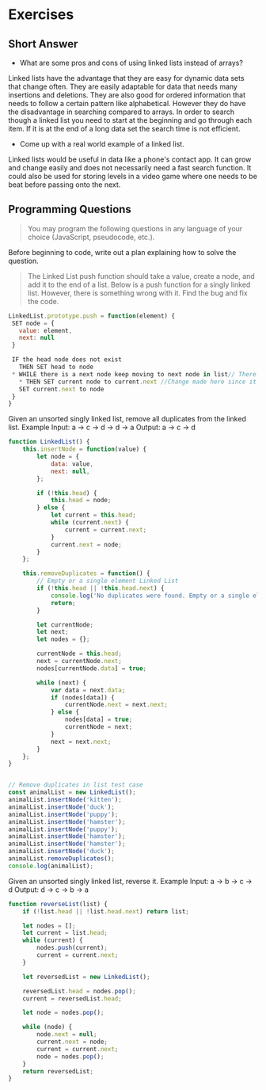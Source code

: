 # Exercises

## Short Answer

* What are some pros and cons of using linked lists instead of arrays?

Linked lists have the advantage that they are easy for dynamic data sets that change often.  They are easily adaptable for data that needs many insertions and deletions.  They are also good for ordered information that needs to follow a certain pattern like alphabetical.  However they do have the disadvantage in searching compared to arrays.  In order to search though a linked list you need to start at the beginning and go through each item.  If it is at the end of a long data set the search time is not efficient.


* Come up with a real world example of a linked list.

Linked lists would be useful in data like a phone's contact app.  It can grow and change easily and does not necessarily need a fast search function.  It could also be used for storing levels in a video game where one needs to be beat before passing onto the next.


## Programming Questions

> You may program the following questions in any language of your choice (JavaScript, pseudocode, etc.).

Before beginning to code, write out a plan explaining how to solve the question.

> The Linked List push function should take a value, create a node, and add it to the end of a list. Below is a push function for a singly linked list. However, there is something wrong with it. Find the bug and fix the code.

```js
LinkedList.prototype.push = function(element) {
 SET node = {
   value: element,
   next: null
 }

 IF the head node does not exist
   THEN SET head to node
 * WHILE there is a next node keep moving to next node in list// There should be a while loop in here to go through each of the nodes.
   * THEN SET current node to current.next //Change made here since it needs to point to the next node
   SET current.next to node
 }
}
```

Given an unsorted singly linked list, remove all duplicates from the linked list.
Example
Input: a -> c -> d -> d -> a
Output: a -> c -> d

```js
function LinkedList() {
	this.insertNode = function(value) {
		let node = {
			data: value,
			next: null,
		};

		if (!this.head) {
			this.head = node;
		} else {
			let current = this.head;
			while (current.next) {
				current = current.next;
			}
			current.next = node;
		}
	};

	this.removeDuplicates = function() {
		// Empty or a single element Linked List
		if (!this.head || !this.head.next) {
			console.log('No duplicates were found. Empty or a single element Linked List.');
			return;
		}

		let currentNode;
		let next;
		let nodes = {};

		currentNode = this.head;
		next = currentNode.next;
		nodes[currentNode.data] = true;

		while (next) {
			var data = next.data;
			if (nodes[data]) {
				currentNode.next = next.next;
			} else {
				nodes[data] = true;
				currentNode = next;
			}
			next = next.next;
		}
	};
}


// Remove duplicates in list test case
const animalList = new LinkedList();
animalList.insertNode('kitten');
animalList.insertNode('duck');
animalList.insertNode('puppy');
animalList.insertNode('hamster');
animalList.insertNode('puppy');
animalList.insertNode('hamster');
animalList.insertNode('hamster');
animalList.insertNode('duck');
animalList.removeDuplicates();
console.log(animalList);
```

Given an unsorted singly linked list, reverse it.
Example
Input: a -> b -> c -> d
Output: d -> c -> b -> a

```js
function reverseList(list) {
	if (!list.head || !list.head.next) return list;

	let nodes = [];
	let current = list.head;
	while (current) {
		nodes.push(current);
		current = current.next;
	}

	let reversedList = new LinkedList();

	reversedList.head = nodes.pop();
	current = reversedList.head;

	let node = nodes.pop();

	while (node) {
		node.next = null;
		current.next = node;
		current = current.next;
		node = nodes.pop();
	}
	return reversedList;
}
```